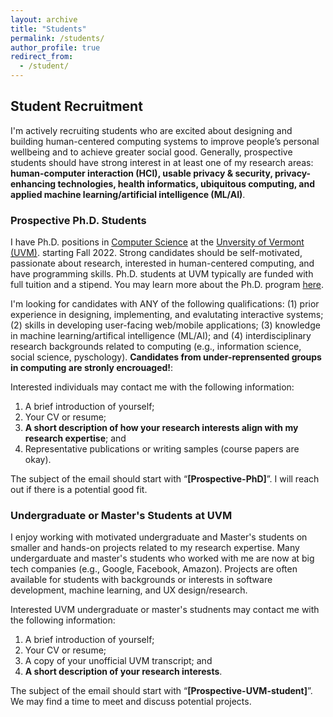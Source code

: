 ```yaml
---
layout: archive
title: "Students"
permalink: /students/
author_profile: true
redirect_from:
  - /student/
---
```


## Student Recruitment
I'm actively recruiting students who are excited about designing and building human-centered computing systems to improve people’s personal wellbeing and to achieve greater social good. Generally, prospective students should have strong interest in at least one of my research areas: **human-computer interaction (HCI), usable privacy & security, privacy-enhancing technologies, health informatics, ubiquitous computing, and applied machine learning/artificial intelligence (ML/AI)**. 

### Prospective Ph.D. Students
I have Ph.D. positions in <a href="https://www.uvm.edu/cems/cs" target="_blank">Computer Science</a> at the <a href="https://www.uvm.edu/" target="_blank">Unversity of Vermont (UVM)</a>. starting Fall 2022. Strong candidates should be self-motivated, passionate about research, interested in human-centered computing, and have programming skills. Ph.D. students at UVM typically are funded with full tuition and a stipend. You may learn more about the Ph.D. program <a href="https://www.uvm.edu/cems/cs/graduate_programs/computer_science_phd" target="_blank">here</a>.

I'm looking for candidates with ANY of the following qualifications: (1) prior experience in designing, implementing, and evalutating interactive systems; (2) skills in developing user-facing web/mobile applications; (3) knowledge in machine learning/artifical intelligence (ML/AI); and (4) interdisciplinary research backgrounds related to computing (e.g., information science, social science, pyschology). **Candidates from under-reprensented groups in computing are stronly encrouaged!**:
 
Interested individuals may contact me with the following information: 
1. A brief introduction of yourself;
2. Your CV or resume; 
3. **A short description of how your research interests align with my research expertise**; and 
4. Representative publications or writing samples (course papers are okay).

The subject of the email should start with “**[Prospective-PhD]**”. I will reach out if there is a potential good fit.

### Undergraduate or Master's Students at UVM
I enjoy working with motivated undergraduate and Master's students on smaller and hands-on projects related to my research expertise. Many undergarduate and master's students who worked with me are now at big tech companies (e.g., Google, Facebook, Amazon). Projects are often available for students with backgrounds or interests in software development, machine learning, and UX design/research.

Interested UVM undergraduate or master's studnents may contact me with the following information: 
1. A brief introduction of yourself;
2. Your CV or resume; 
3. A copy of your unofficial UVM transcript; and 
4. **A short description of your research interests**. 

The subject of the email should start with “**[Prospective-UVM-student]**”. We may find a time to meet and discuss potential projects.
